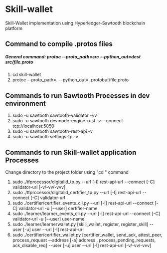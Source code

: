 # Skill-wallet
Skill-Wallet implementation using Hyperledger-Sawtooth blockchain platform

## Command to compile .protos files
##### General command: protoc --proto_path=src --python_out=dest src/file.proto
1. cd skill-wallet
1. protoc --proto_path=. --python_out=. protobuf/file.proto

## Commands to run Sawtooth Processes in dev environment
1. sudo -u sawtooth sawtooth-validator -vv
1. sudo -u sawtooth devmode-engine-rust -v --connect tcp://localhost:5050
1. sudo -u sawtooth sawtooth-rest-api -v
1. sudo -u sawtooth settings-tp -v

## Commands to run Skill-wallet application Processes
Change directory to the project folder using "cd <project-folder-name>" command
1. sudo ./tfprocessor/digitalid_tp.py --url [-l] rest-api-url --connect [-C] validator-url [-v/-vv/-vvv]
1. sudo ./tfprocessor/digitalid_certifier_tp.py --url [-l] rest-api-url --connect [-C] validator-url
1. sudo ./certifier/certifier_events_cli.py --url [-l] rest-api-url --connect [-C] validator-url -u [--user] certifier-name
1. sudo ./learner/learner_events_cli.py --url [-l] rest-api-url --connect [-C] validator-url -u [--user] user-name
1. sudo ./learner/learnerwallet.py [skill_wallet, register, register_skill] --user [-u] user 
    --url [-l] rest-api-url
1. sudo ./certifier/certifier_wallet.py [certifier_wallet, send_ack, attest_peer, process_request --address [-a] address , 
                                        process_pending_requests, ack_disable_req] 
                                        --user [-u] user
                                        --url [-l] rest-api-url 
                                        [-v/-vv/-vvv]
                                    


